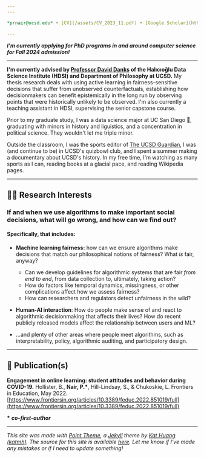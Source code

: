 ```yaml
---
---

*prnair@ucsd.edu* • [CV](/assets/CV_2023_11.pdf) • [Google Scholar](https://scholar.google.com/citations?user=8OTteiYAAAAJ&hl=en) • [GitHub](https://github.com/pnair7) • [LinkedIn](https://www.linkedin.com/in/pnair7/)

---
```


***I'm currently applying for PhD programs in and around computer science for Fall 2024 admission!***

---

**I'm currently advised by [Professor David Danks](https://www.daviddanks.org/) of the Halıcıoğlu Data Science Institute (HDSI) and Department of Philosophy at UCSD.** My thesis research deals with using active learning in fairness-sensitive decisions that suffer from unobserved counterfactuals, establishing how decisionmakers can benefit epistemically in the long run by observing points that were historically unlikely to be observed. I'm also currently a teaching assistant in HDSI, supervising the senior capstone course.

Prior to my graduate study, I was a data science major at UC San Diego 🔱, graduating with minors in history and liguistics, and a concentration in political science. They wouldn't let me triple minor.

Outside the classroom, I was the sports editor of [The UCSD Guardian](https://ucsdguardian.org), I was (and continue to be) in UCSD's quizbowl club, and I spent a summer making a documentary about UCSD's history. In my free time, I'm watching as many sports as I can, reading books at a glacial pace, and reading Wikipedia pages.

---

## 🧑‍💻 Research Interests

### If and when we use algorithms to make important social decisions, what will go wrong, and how can we find out?

#### Specifically, that includes:

* **Machine learning fairness:** how can we ensure algorithms make decisions that match our philosophical notions of fairness? What *is* fair, anyway?
  * Can we develop guidelines for algorithmic systems that are fair *from end to end*, from data collection to, ultimately, taking action?
  * How do factors like temporal dynamics,  missingness, or other complications affect how we assess fairness?
  * How can researchers and regulators detect unfairness in the wild?

* **Human-AI interaction**: How do people make sense of and react to algorithmic decisionmaking that affects their lives? How do recent publicly released models affect the relationship between users and ML?

* ...and plenty of other areas where people meet algorithms, such as interpretability, policy, algorithmic auditing, and participatory design.

---

## 📝 Publication(s)

**Engagement in online learning: student attitudes and behavior during COVID-19.** Hollister, B., **Nair, P.\***, Hill-Lindsay, S., & Chukoskie, L. Frontiers in Education, May 2022. [https://www.frontiersin.org/articles/10.3389/feduc.2022.851019/full](https://www.frontiersin.org/articles/10.3389/feduc.2022.851019/full)

**\*** ***co-first-author***

---

*This site was made with [Point Theme](https://github.com/katmh/point-theme), a [Jekyll](https://github.com/katmh) theme by [Kat Huang (katmh)](https://github.com/katmh). The source for this site is available [here](https://github.com/pnair7/pnair7.github.io). Let me know if I've made any mistakes or if I need to update something!*